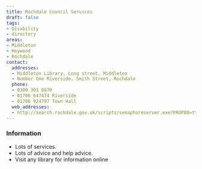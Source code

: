 ```yaml
---
title: Rochdale Council Services
draft: false
tags:
- Disability
- directory
areas:
- Middleton
- Heywood
- Rochdale
contact:
  addresses:
  - Middleton Library, Long street, Middleton
  - Number One Riverside, Smith Street, Rochdale
  phone:
  - ​0300 303 8870
  - 01706 647474 Riverside
  - 01706 924797 Town Hall
  web_addresses:
  - http://search.rochdale.gov.uk/scripts/semaphoreserver.exe?PROP00=t%25253Dp&SAVEDB=rochdaleSP&SAVEORGANISE_CODED=:f9&SAVEQUERY00=hello&SAVESTYPE=simple&QUERY07=MUSCOPYCGI:QUERY00&PROP07=t=p,z=on,p=I9,s=none&QUERY00=disability&CMD%253Dsearch.run=Go
---
```


### Information  
- Lots of services.  
- Lots of advice and help advice.  
- Visit any library for information online